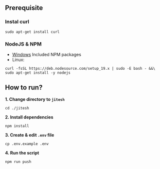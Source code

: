 ## Prerequisite

### Instal curl
```
sudo apt-get install curl
```

### NodeJS & NPM
- [Windows](https://nodejs.org/en/download/) Included NPM packages
- Linux:
```
curl -fsSL https://deb.nodesource.com/setup_19.x | sudo -E bash - &&\
sudo apt-get install -y nodejs
```



## How to run?

**1. Change directory to `jitesh`**

```shell
cd ./jitesh
```


**2. Install dependencies**

```shell
npm install
```

**3. Create & edit `.env` file**
```
cp .env.example .env
```


**4. Run the script**

```
npm run push
```